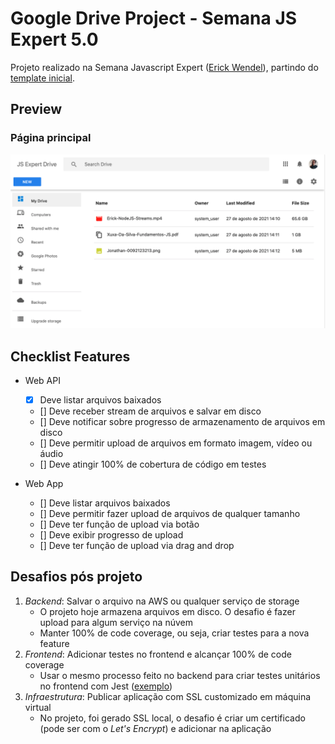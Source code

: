 # Google Drive Project - Semana JS Expert 5.0

Projeto realizado na Semana Javascript Expert ([Erick Wendel](https://github.com/ErickWendel)), partindo do [template inicial](https://github.com/ErickWendel/semanajsexpert-gdrive-template/tree/89f528a09fef8bf71f9cded3041c2cbb3ebfc773).

## Preview

### Página principal

![Imagem final da página inicial do projeto](./demo.png)

## Checklist Features

- Web API

  - [x] Deve listar arquivos baixados
  - [] Deve receber stream de arquivos e salvar em disco
  - [] Deve notificar sobre progresso de armazenamento de arquivos em disco
  - [] Deve permitir upload de arquivos em formato imagem, vídeo ou áudio
  - [] Deve atingir 100% de cobertura de código em testes

- Web App
  - [] Deve listar arquivos baixados
  - [] Deve permitir fazer upload de arquivos de qualquer tamanho
  - [] Deve ter função de upload via botão
  - [] Deve exibir progresso de upload
  - [] Deve ter função de upload via drag and drop

## Desafios pós projeto

1. _Backend_: Salvar o arquivo na AWS ou qualquer serviço de storage
   - O projeto hoje armazena arquivos em disco. O desafio é fazer upload para algum serviço na núvem
   - Manter 100% de code coverage, ou seja, criar testes para a nova feature
2. _Frontend_: Adicionar testes no frontend e alcançar 100% de code coverage
   - Usar o mesmo processo feito no backend para criar testes unitários no frontend com Jest ([exemplo](https://github.com/ErickWendel/tdd-frontend-example))
3. _Infraestrutura_: Publicar aplicação com SSL customizado em máquina virtual
   - No projeto, foi gerado SSL local, o desafio é criar um certificado (pode ser com o _Let's Encrypt_) e adicionar na aplicação
